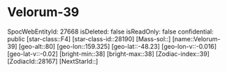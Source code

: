 ﻿---
location: [-48.23,159.325,80]
type: Station
tags:
- astro/Star

---

# Velorum-39

SpocWebEntityId: 27668
isDeleted: false
isReadOnly: false
confidential: public
[star-class::F4]
[star-class-id::28190]
[Mass-sol::]
[name::Velorum-39]
[geo-alt::80]
[geo-lon::159.325]
[geo-lat::-48.23]
[geo-lon-v::-0.016]
[geo-lat-v::-0.02]
[bright-min::38]
[bright-max::38]
[Zodiac-index::39]
[ZodiacId::28167]
[NextStarId::]

